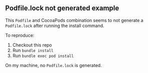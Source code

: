 ## Podfile.lock not generated example

This `Podfile` and CocoaPods combination seems to not generate a `Podfile.lock`
after running the install command.

To reproduce:

1. Checkout this repo
2. Run `bundle install`
3. Run `bundle exec pod install`

On my machine, no `Podfile.lock` is generated.
